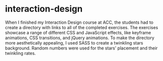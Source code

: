# interaction-design
When I finished my Interaction Design course at ACC, the students had to create a directory with links to all of the completed exercises. The exercises 
showcase a range of different CSS and JavaScript effects, like keyframe animations, CSS transitions, and jQuery animations. To make the directory more 
aesthetically appealing, I used SASS to create a twinkling stars background. Random numbers were used for the stars' placement and their twinkling rates.
